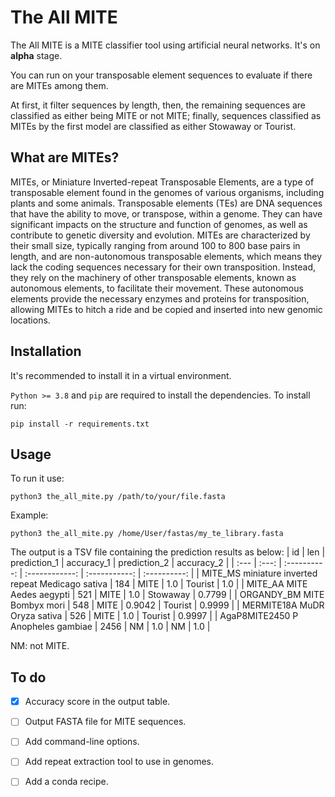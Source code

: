 # The All MITE

The All MITE is a MITE classifier tool using artificial neural networks.
It's on **alpha** stage.

You can run on your transposable element sequences to evaluate if there are MITEs among them.

At first, it filter sequences by length, then, the remaining sequences are classified as either being MITE or not MITE; finally, sequences classified as MITEs by the first model are classified as either Stowaway or Tourist.

## What are MITEs?

MITEs, or Miniature Inverted-repeat Transposable Elements, are a type of transposable element found in the genomes of various organisms, including plants and some animals. Transposable elements (TEs) are DNA sequences that have the ability to move, or transpose, within a genome. They can have significant impacts on the structure and function of genomes, as well as contribute to genetic diversity and evolution.
MITEs are characterized by their small size, typically ranging from around 100 to 800 base pairs in length, and are non-autonomous transposable elements, which means they lack the coding sequences necessary for their own transposition. Instead, they rely on the machinery of other transposable elements, known as autonomous elements, to facilitate their movement. These autonomous elements provide the necessary enzymes and proteins for transposition, allowing MITEs to hitch a ride and be copied and inserted into new genomic locations.

## Installation

It's recommended to install it in a virtual environment.

`Python >= 3.8` and `pip` are required to install the dependencies. To install run:

`pip install -r requirements.txt`

## Usage

To run it use:

`python3 the_all_mite.py /path/to/your/file.fasta`

Example: 

`python3 the_all_mite.py /home/User/fastas/my_te_library.fasta`

The output is a TSV file containing the prediction results as below:
| id | len | prediction_1 | accuracy_1 | prediction_2 | accuracy_2 |
| :--- | :---: | :----------: | :------------: | :-----------: | :----------: |
| MITE_MS    miniature inverted repeat   Medicago sativa | 184 | MITE | 1.0 | Tourist | 1.0 |
| MITE_AA    MITE    Aedes aegypti | 521 | MITE | 1.0 | Stowaway | 0.7799 |
| ORGANDY_BM MITE    Bombyx mori | 548 | MITE | 0.9042 | Tourist | 0.9999 |
| MERMITE18A MuDR    Oryza sativa   | 526 | MITE | 1.0 | Tourist | 0.9997 |
| AgaP8MITE2450  P   Anopheles gambiae | 2456 | NM | 1.0 | NM | 1.0 |

NM: not MITE.

## To do

- [x] Accuracy score in the output table.
- [ ] Output FASTA file for MITE sequences.
- [ ] Add command-line options.
- [ ] Add repeat extraction tool to use in genomes.
- [ ] Add a conda recipe.

